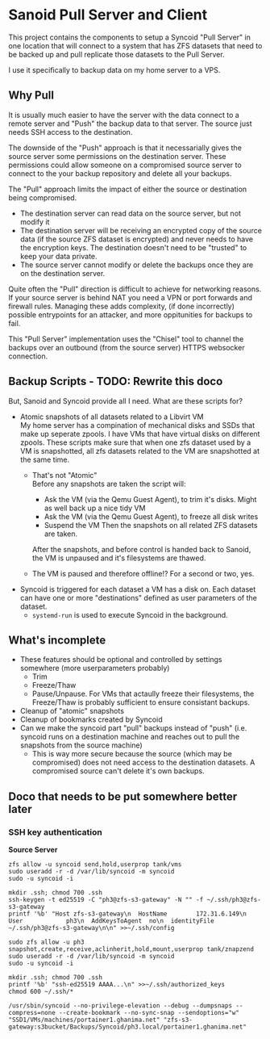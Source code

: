 # Sanoid Pull Server and Client
This project contains the components to setup a Syncoid "Pull Server" in one
location that will connect to a system that has ZFS datasets that need to be
backed up and pull replicate those datasets to the Pull Server.

I use it specifically to backup data on my home server to a VPS.

## Why Pull
It is usually much easier to have the server with the data connect to a
remote server and "Push" the backup data to that server.  The source just needs
SSH access to the destination.

The downside of the "Push" approach is that it necessarially gives the source
server some permissions on the destination server.  These permissions could
allow someone on a compromised source server to connect to the your backup
repository and delete all your backups.

The "Pull" approach limits the impact of either the source or destination being
compromised.
* The destination server can read data on the source server, but not modify it
* The destination server will be receiving an encrypted copy of the source data
  (if the source ZFS dataset is encrypted) and never needs to have the
  encryption keys.  The destination doesn't need to be "trusted" to keep your
  data private.
* The source server cannot modify or delete the backups once they are on the
  destination server.

Quite often the "Pull" direction is difficult to achieve for networking
reasons.  If your source server is behind NAT you need a VPN or port forwards
and firewall rules.  Managing these adds complexity, (if done incorrectly)
possible entrypoints for an attacker, and more oppitunities for backups to
fail.

This "Pull Server" implementation uses the "Chisel" tool to channel the backups
over an outbound (from the source server) HTTPS websocker connection.

## Backup Scripts - TODO: Rewrite this doco
But, Sanoid and Syncoid provide all I need.  What are these scripts for?
* Atomic snapshots of all datasets related to a Libvirt VM  
  My home server has a compination of mechanical disks and SSDs that make up
  seperate zpools.  I have VMs that have virtual disks on different zpools.
  These scripts make sure that when one zfs dataset used by a VM is snapshotted,
  all zfs datasets related to the VM are snapshotted at the same time.
  * That's not "Atomic"  
    Before any snapshots are taken the script will:
    * Ask the VM (via the Qemu Guest Agent), to trim it's disks.  Might as well
      back up a nice tidy VM
    * Ask the VM (via the Qemu Guest Agent), to freeze all disk writes
    * Suspend the VM
    Then the snapshots on all related ZFS datasets are taken.

    After the snapshots, and before control is handed back to Sanoid, the VM is
    unpaused and it's filesystems are thawed.
  * The VM is paused and therefore offline!?  For a second or two, yes.
* Syncoid is triggered for each dataset a VM has a disk on.  Each dataset can
  have one or more "destinations" defined as user parameters of the dataset.
  * `systemd-run` is used to execute Syncoid in the background.

## What's incomplete
* These features should be optional and controlled by settings somewhere (more
  userparameters probably)
  * Trim
  * Freeze/Thaw
  * Pause/Unpause.  For VMs that actaully freeze their filesystems, the
    Freeze/Thaw is probably sufficient to ensure consistant backups.
* Cleanup of "atomic" snapshots
* Cleanup of bookmarks created by Syncoid
* Can we make the syncoid part "pull" backups instead of "push" (i.e. syncoid
  runs on a destination machine and reaches out to pull the snapshots from the
  source machine)
  * This is way more secure because the source (which may be compromised) does
    not need access to the destination datasets.  A compromised source can't
    delete it's own backups.


## Doco that needs to be put somewhere better later
### SSH key authentication

**Source Server**
```
zfs allow -u syncoid send,hold,userprop tank/vms
sudo useradd -r -d /var/lib/syncoid -m syncoid
sudo -u syncoid -i
```
```
mkdir .ssh; chmod 700 .ssh
ssh-keygen -t ed25519 -C "ph3@zfs-s3-gateway" -N "" -f ~/.ssh/ph3@zfs-s3-gateway
printf '%b' "Host zfs-s3-gateway\n  HostName        172.31.6.149\n  User            ph3\n  AddKeysToAgent  no\n  identityFile    ~/.ssh/ph3@zfs-s3-gateway\n\n" >>~/.ssh/config
```

```
sudo zfs allow -u ph3 snapshot,create,receive,aclinherit,hold,mount,userprop tank/znapzend
sudo useradd -r -d /var/lib/syncoid -m syncoid
sudo -u syncoid -i
```
```
mkdir .ssh; chmod 700 .ssh
printf '%b' "ssh-ed25519 AAAA...\n" >>~/.ssh/authorized_keys
chmod 600 ~/.ssh/*
```

```
/usr/sbin/syncoid --no-privilege-elevation --debug --dumpsnaps --compress=none --create-bookmark --no-sync-snap --sendoptions="w" "SSD1/VMs/machines/portainer1.ghanima.net" "zfs-s3-gateway:s3bucket/Backups/Syncoid/ph3.local/portainer1.ghanima.net"
```